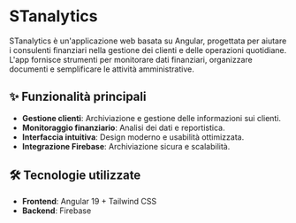 # STanalytics

STanalytics è un'applicazione web basata su Angular, progettata per aiutare i consulenti finanziari nella gestione dei clienti e delle operazioni quotidiane. L'app fornisce strumenti per monitorare dati finanziari, organizzare documenti e semplificare le attività amministrative.

## ✨ Funzionalità principali
- **Gestione clienti**: Archiviazione e gestione delle informazioni sui clienti.  
- **Monitoraggio finanziario**: Analisi dei dati e reportistica.  
- **Interfaccia intuitiva**: Design moderno e usabilità ottimizzata.  
- **Integrazione Firebase**: Archiviazione sicura e scalabilità.

## 🛠️ Tecnologie utilizzate
- **Frontend**: Angular 19 + Tailwind CSS  
- **Backend**: Firebase
